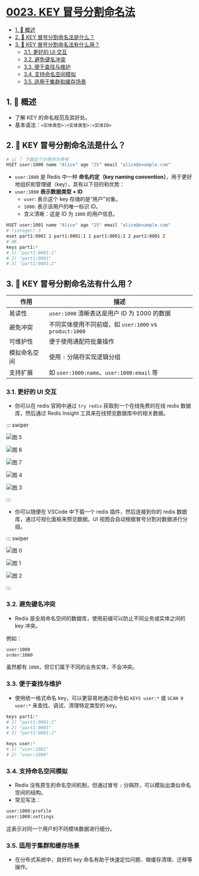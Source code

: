 # [0023. KEY 冒号分割命名法](https://github.com/Tdahuyou/TNotes.redis/tree/main/notes/0023.%20KEY%20%E5%86%92%E5%8F%B7%E5%88%86%E5%89%B2%E5%91%BD%E5%90%8D%E6%B3%95)

<!-- region:toc -->

- [1. 📝 概述](#1--概述)
- [2. 🤔 KEY 冒号分割命名法是什么？](#2--key-冒号分割命名法是什么)
- [3. 🤔 KEY 冒号分割命名法有什么用？](#3--key-冒号分割命名法有什么用)
  - [3.1. 更好的 UI 交互](#31-更好的-ui-交互)
  - [3.2. 避免键名冲突](#32-避免键名冲突)
  - [3.3. 便于查找与维护](#33-便于查找与维护)
  - [3.4. 支持命名空间模拟](#34-支持命名空间模拟)
  - [3.5. 适用于集群和缓存场景](#35-适用于集群和缓存场景)

<!-- endregion:toc -->

## 1. 📝 概述

- 了解 KEY 的命名规范及其好处。
- 基本语法：`<实体类型>:<实体类型>:<实体ID>`

## 2. 🤔 KEY 冒号分割命名法是什么？

```bash
# 以 👇 下面这个示例作为参考
HSET user:1000 name "Alice" age "25" email "alice@example.com"
```

- `user:1000` 是 Redis 中一种 **命名约定（key naming convention）**，用于更好地组织和管理键（key），具有以下目的和优势：
- `user:1000` **表示数据类型 + ID**
  - `user`: 表示这个 key 存储的是“用户”对象。
  - `1000`: 表示该用户的唯一标识 ID。
  - 含义清晰：这是 ID 为 `1000` 的用户信息。

```bash
HSET user:1001 name "Alice" age "25" email "alice@example.com"
# (integer) 3
mset part1:0001 1 part1:0001:1 1 part1:0001:2 2 part2:0001 2
# OK
keys part1:*
# 1) "part1:0001:1"
# 2) "part1:0001"
# 3) "part1:0001:2"
```

## 3. 🤔 KEY 冒号分割命名法有什么用？

| 作用         | 描述                                                   |
| ------------ | ------------------------------------------------------ |
| 易读性       | `user:1000` 清晰表达是用户 ID 为 1000 的数据           |
| 避免冲突     | 不同实体使用不同前缀，如 `user:1000` vs `product:1000` |
| 可维护性     | 便于使用通配符批量操作                                 |
| 模拟命名空间 | 使用 `:` 分隔符实现逻辑分组                            |
| 支持扩展     | 如 `user:1000:name`、`user:1000:email` 等              |

### 3.1. 更好的 UI 交互

- 你可以在 redis 官网中通过 `try redis` 获取到一个在线免费的在线 redis 数据库，然后通过 Redis Insight 工具来在线预览数据库中的相关数据。

::: swiper

![图 5](https://cdn.jsdelivr.net/gh/Tdahuyou/imgs@main/2025-07-04-10-57-29.png)

![图 6](https://cdn.jsdelivr.net/gh/Tdahuyou/imgs@main/2025-07-04-10-58-02.png)

![图 7](https://cdn.jsdelivr.net/gh/Tdahuyou/imgs@main/2025-07-04-10-58-38.png)

![图 4](https://cdn.jsdelivr.net/gh/Tdahuyou/imgs@main/2025-07-04-10-55-25.png)

![图 3](https://cdn.jsdelivr.net/gh/Tdahuyou/imgs@main/2025-07-04-10-54-41.png)

:::

- 你可以随便在 VSCode 中下载一个 redis 插件，然后连接到你的 redis 数据库，通过可视化面板来预览数据。UI 视图会自动根据冒号分割对数据进行分组。

::: swiper

![图 0](https://cdn.jsdelivr.net/gh/Tdahuyou/imgs@main/2025-07-04-10-52-59.png)

![图 1](https://cdn.jsdelivr.net/gh/Tdahuyou/imgs@main/2025-07-04-10-53-21.png)

![图 2](https://cdn.jsdelivr.net/gh/Tdahuyou/imgs@main/2025-07-04-10-53-31.png)

:::

### 3.2. 避免键名冲突

- Redis 是全局命名空间的数据库，使用前缀可以防止不同业务或实体之间的 key 冲突。

例如：

```bash
user:1000
order:1000
```

虽然都有 `1000`，但它们属于不同的业务实体，不会冲突。

### 3.3. 便于查找与维护

- 使用统一格式命名 key，可以更容易地通过命令如 `KEYS user:*` 或 `SCAN 0 user:*` 来查找、调试、清理特定类型的 key。

```bash
keys part1:*
# 1) "part1:0001:1"
# 2) "part1:0001"
# 3) "part1:0001:2"

keys user:*
# 1) "user:1001"
# 2) "user:1000"
```

### 3.4. 支持命名空间模拟

- Redis 没有原生的命名空间机制，但通过冒号 `:` 分隔符，可以模拟出类似命名空间的结构。
- 常见写法：

```bash
user:1000:profile
user:1000:settings
```

这表示对同一个用户的不同模块数据进行细分。

### 3.5. 适用于集群和缓存场景

- 在分布式系统中，良好的 key 命名有助于快速定位问题、做缓存清理、迁移等操作。

